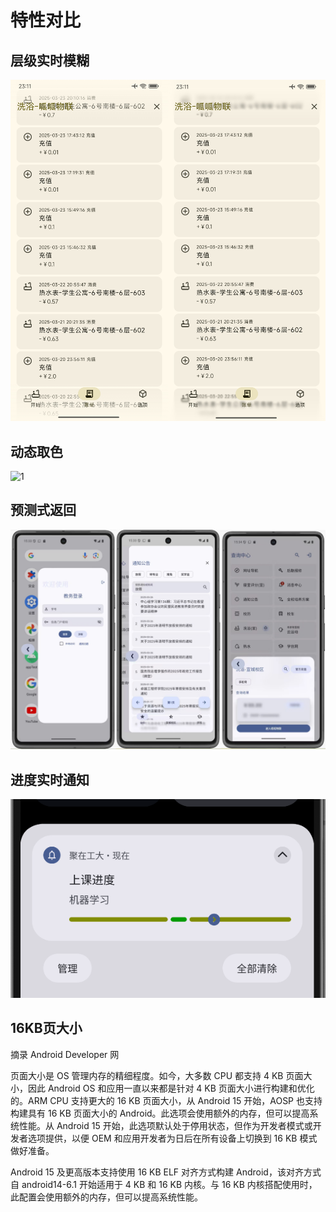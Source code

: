 # 特性对比

## 层级实时模糊
![2](/src/img/blur2.jpg)

## 动态取色
![1](/src/img/dynamic_color.jpg)

## 预测式返回
![1](/src/img/back.jpg)

## 进度实时通知

![1](/src/img/live.png)

## 16KB页大小
摘录 Android Developer 网

页面大小是 OS 管理内存的精细程度。如今，大多数 CPU 都支持 4 KB 页面大小，因此 Android OS 和应用一直以来都是针对 4 KB 页面大小进行构建和优化的。ARM CPU 支持更大的 16 KB 页面大小，从 Android 15 开始，AOSP 也支持构建具有 16 KB 页面大小的 Android。此选项会使用额外的内存，但可以提高系统性能。从 Android 15 开始，此选项默认处于停用状态，但作为开发者模式或开发者选项提供，以便 OEM 和应用开发者为日后在所有设备上切换到 16 KB 模式做好准备。

Android 15 及更高版本支持使用 16 KB ELF 对齐方式构建 Android，该对齐方式自 android14-6.1 开始适用于 4 KB 和 16 KB 内核。与 16 KB 内核搭配使用时，此配置会使用额外的内存，但可以提高系统性能。
